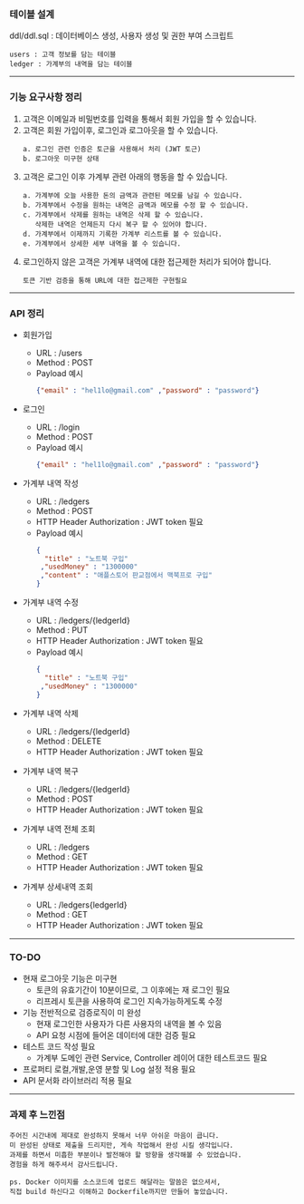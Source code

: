 ### 테이블 설계
ddl/ddl.sql : 데이터베이스 생성, 사용자 생성 및 권한 부여 스크립트
````
users : 고객 정보를 담는 테이블 
ledger : 가계부의 내역을 담는 테이블
````

----

### 기능 요구사항 정리
1. 고객은 이메일과 비밀번호를 입력을 통해서 회원 가입을 할 수 있습니다.
2. 고객은 회원 가입이후, 로그인과 로그아웃을 할 수 있습니다.
    ````
    a. 로그인 관련 인증은 토근을 사용해서 처리 (JWT 토근)
    b. 로그아웃 미구현 상태
    ````
3. 고객은 로그인 이후 가계부 관련 아래의 행동을 할 수 있습니다.
    ````
    a. 가계부에 오늘 사용한 돈의 금액과 관련된 메모를 남길 수 있습니다.
    b. 가계부에서 수정을 원하는 내역은 금액과 메모를 수정 할 수 있습니다.
    c. 가계부에서 삭제를 원하는 내역은 삭제 할 수 있습니다.
       삭제한 내역은 언제든지 다시 복구 할 수 있어야 합니다.
    d. 가계부에서 이제까지 기록한 가계부 리스트를 볼 수 있습니다.
    e. 가계부에서 상세한 세부 내역을 볼 수 있습니다.
    ````
4. 로그인하지 않은 고객은 가계부 내역에 대한 접근제한 처리가 되어야 합니다.
    ````
    토큰 기반 검증을 통해 URL에 대한 접근제한 구현필요
    ````
   
----

### API 정리
* 회원가입 
  * URL :  /users
  * Method : POST
  * Payload 예시
     ````JSON
     {"email" : "hel1lo@gmail.com" ,"password" : "password"}
     ````
    
* 로그인
   * URL :  /login
   * Method : POST
   * Payload 예시
      ````JSON
      {"email" : "hel1lo@gmail.com" ,"password" : "password"}
      ````

* 가계부 내역 작성
   * URL :  /ledgers
   * Method : POST
   * HTTP Header Authorization : JWT token 필요
   * Payload 예시
      ````JSON
      {
        "title" : "노트북 구입"
       ,"usedMoney" : "1300000"
       ,"content" : "애플스토어 판교점에서 맥북프로 구입"
     }
      ````
* 가계부 내역 수정
   * URL :  /ledgers/{ledgerId}
   * Method : PUT
   * HTTP Header Authorization : JWT token 필요
   * Payload 예시
      ````JSON
      {
        "title" : "노트북 구입"
       ,"usedMoney" : "1300000"
     }
      ````
* 가계부 내역 삭제
   * URL :  /ledgers/{ledgerId}
   * Method : DELETE
   * HTTP Header Authorization : JWT token 필요


* 가계부 내역 복구
   * URL :  /ledgers/{ledgerId}
   * Method : POST
   * HTTP Header Authorization : JWT token 필요

* 가계부 내역 전체 조회
   * URL :  /ledgers
   * Method : GET
   * HTTP Header Authorization : JWT token 필요

* 가계부 상세내역 조회
   * URL :  /ledgers{ledgerId}
   * Method : GET
   * HTTP Header Authorization : JWT token 필요

----

### TO-DO
* 현재 로그아웃 기능은 미구현
  * 토큰의 유효기간이 10분이므로, 그 이후에는 재 로그인 필요
  * 리프레시 토큰을 사용하여 로그인 지속가능하게도록 수정
* 기능 전반적으로 검증로직이 미 완성
  * 현재 로그인한 사용자가 다른 사용자의 내역을 볼 수 있음
  * API 요청 시점에 들어온 데이터에 대한 검증 필요
* 테스트 코드 작성 필요
  * 가계부 도메인 관련 Service, Controller 레이어 대한 테스트코드 필요
* 프로퍼티 로컬,개발,운영 분할 및 Log 설정 적용 필요
* API 문서화 라이브러리 적용 필요 

----

### 과제 후 느낀점
````
주어진 시간내에 제대로 완성하지 못해서 너무 아쉬운 마음이 큽니다.
미 완성된 상태로 제출을 드리지만, 게속 작업해서 완성 시킬 생각입니다.
과제를 하면서 미흡한 부분이나 발전해야 할 방향을 생각해볼 수 있었습니다.
경험을 하게 해주셔서 감사드립니다.

ps. Docker 이미지를 소스코드에 업로드 해달라는 말씀은 없으셔서,
직접 build 하신다고 이해하고 Dockerfile까지만 만들어 놓았습니다. 
````
